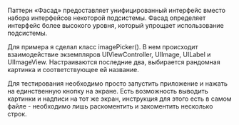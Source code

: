 Паттерн «Фасад» предоставляет унифицированный интерфейс вместо набора интерфейсов некоторой подсистемы. Фасад определяет интерфейс более высокого уровня, который упрощает использование подсистемы.

Для примера я сделал класс imagePicker(). В нем происходит взаимодействие экземпляров UIViewController, UIImage, UILabel и UIImageView. Настраиваются последние два, выбирается рандомная картинка и соответствующее ей название.

Для тестирования необходимо просто запустить приложение и нажать на единственную кнопку на экране. Есть возможность выводить картинки и надписи на тот же экран, инструкция для этого есть в самом файле - необходимо лишь раскоментить и закоментить несколько строк.
